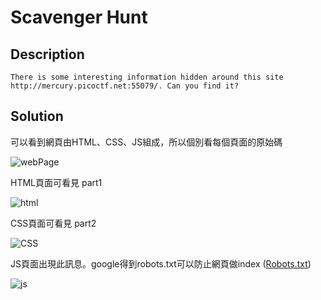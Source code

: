 # Scavenger Hunt

## Description
```There is some interesting information hidden around this site http://mercury.picoctf.net:55079/. Can you find it?```

## Solution
可以看到網頁由HTML、CSS、JS組成，所以個別看每個頁面的原始碼

![webPage](https://github.com/Kuanchiayi/CTF_Writeups/blob/main/Web%20Exploitation/Scavenger%20Hunt/%E8%9E%A2%E5%B9%95%E6%93%B7%E5%8F%96%E7%95%AB%E9%9D%A2%202023-12-25%20165325.png)


HTML頁面可看見 part1

![html](https://github.com/Kuanchiayi/CTF_Writeups/blob/main/Web%20Exploitation/Scavenger%20Hunt/%E8%9E%A2%E5%B9%95%E6%93%B7%E5%8F%96%E7%95%AB%E9%9D%A2%202023-12-25%20165608.png)

CSS頁面可看見 part2

![CSS](https://github.com/Kuanchiayi/CTF_Writeups/blob/main/Web%20Exploitation/Scavenger%20Hunt/%E8%9E%A2%E5%B9%95%E6%93%B7%E5%8F%96%E7%95%AB%E9%9D%A2%202023-12-25%20165616.png)

JS頁面出現此訊息。google得到robots.txt可以防止網頁做index ([Robots.txt](https://zh.wikipedia.org/zh-tw/Robots.txt))

![js]()

